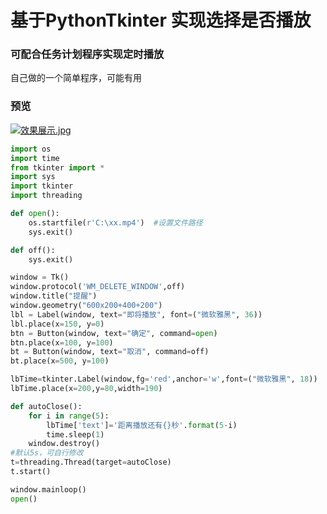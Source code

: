 # 基于PythonTkinter 实现选择是否播放
### 可配合任务计划程序实现定时播放
自己做的一个简单程序，可能有用
### 预览
[![效果展示.jpg](https://s1.ax1x.com/2023/02/03/pSscO1J.jpg)](https://imgse.com/i/pSscO1J)

```python
import os
import time
from tkinter import *
import sys
import tkinter
import threading

def open():
    os.startfile(r'C:\xx.mp4')  #设置文件路径
    sys.exit()

def off():
    sys.exit()

window = Tk()
window.protocol('WM_DELETE_WINDOW',off) 
window.title("提醒")
window.geometry("600x200+400+200")
lbl = Label(window, text="即将播放", font=("微软雅黑", 36))
lbl.place(x=150, y=0)
btn = Button(window, text="确定", command=open)
btn.place(x=100, y=100)
bt = Button(window, text="取消", command=off)
bt.place(x=500, y=100)

lbTime=tkinter.Label(window,fg='red',anchor='w',font=("微软雅黑", 18))
lbTime.place(x=200,y=80,width=190)

def autoClose():
    for i in range(5):
        lbTime['text']='距离播放还有{}秒'.format(5-i)
        time.sleep(1)
    window.destroy()
#默认5s，可自行修改
t=threading.Thread(target=autoClose)
t.start()

window.mainloop()
open()

```

